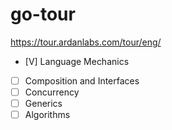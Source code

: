 # go-tour
https://tour.ardanlabs.com/tour/eng/

- [V] Language Mechanics
- [ ] Composition and Interfaces
- [ ] Concurrency
- [ ] Generics
- [ ] Algorithms
